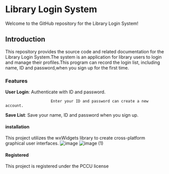 # Library Login System

Welcome to the GitHub repository for the Library Login System!



## Introduction

This repository provides the source code and related documentation for the Library Login System.The system is an application for library users to login and manage their profiles.This program can record the login list, including name, ID and password,when you sign up for the first time.



### Features

**User Login**:
                        Authenticate with ID and password.

                        Enter your ID and password can create a new account.
            
**Save List**: Save your name, ID and password when you sign up.



#### installation

This project utilizes the wxWidgets library to create cross-platform graphical user interfaces.
![image](https://github.com/Rhys0303/Library-login-system-/assets/164986837/0eace7cc-930b-4625-bd87-63c66221e787)
![image (1)](https://github.com/Rhys0303/Library-login-system-/assets/164986837/5822d4df-7e47-4aed-a3ff-4171c7eaf12b)




#### Registered

This project is registered under the PCCU license 
